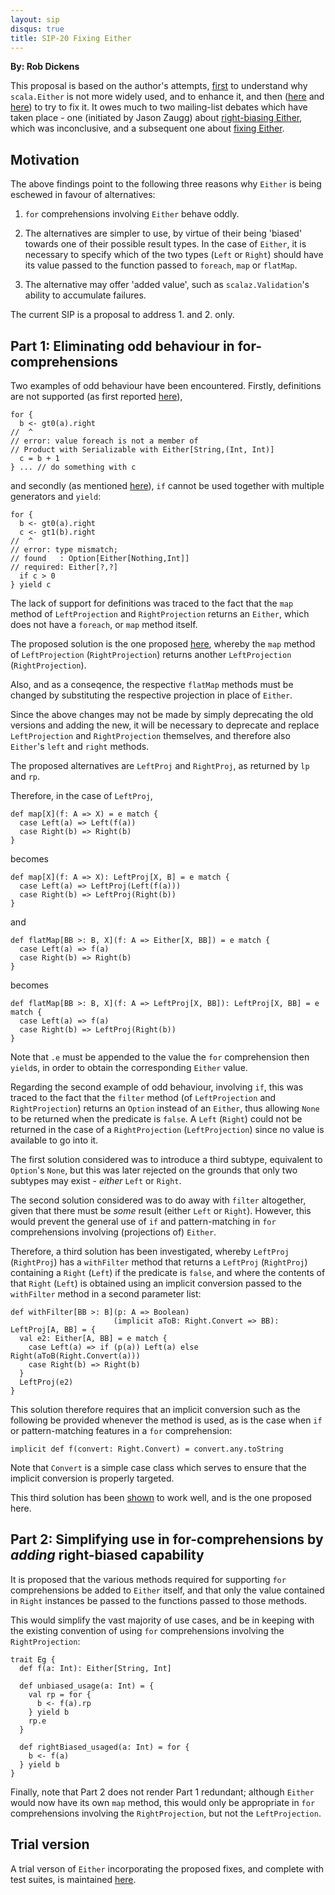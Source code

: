 ```yaml
---
layout: sip
disqus: true
title: SIP-20 Fixing Either
---
```


**By: Rob Dickens**

This proposal is based on the author's attempts, [first][enhance] to
understand why `scala.Either` is not more widely used, and to enhance
it, and then ([here][fix] and [here][vs]) to try to fix it. It owes
much to two mailing-list debates which have taken
place - one (initiated by Jason Zaugg) about [right-biasing
Either][debate1], which was inconclusive, and a subsequent one about
[fixing Either][debate2].

## Motivation ##

The above findings point to the following three reasons why `Either` is being
eschewed in favour of alternatives:

1. `for` comprehensions involving `Either` behave oddly.

2. The alternatives are simpler to use, by virtue of their being
   'biased' towards one of their possible result types. In the case of
   `Either`, it is necessary to specify which of the two types (`Left`
   or `Right`) should have its value passed to the function passed to
   `foreach`, `map` or `flatMap`.

3. The alternative may offer 'added value', such as `scalaz.Validation`'s
   ability to accumulate failures.

The current SIP is a proposal to address 1. and 2. only.

## Part 1: Eliminating odd behaviour in for-comprehensions ##

Two examples of odd behaviour have been encountered. Firstly,
definitions are not supported (as first reported [here][report]),

    for {
      b <- gt0(a).right
    //  ^
    // error: value foreach is not a member of
    // Product with Serializable with Either[String,(Int, Int)]
      c = b + 1
    } ... // do something with c

and secondly (as mentioned [here][fix]), `if` cannot be used together
with multiple generators and `yield`:

    for {
      b <- gt0(a).right
      c <- gt1(b).right
    //  ^
    // error: type mismatch;
    // found   : Option[Either[Nothing,Int]]
    // required: Either[?,?]
      if c > 0
    } yield c

The lack of support for definitions was traced to the fact that the
`map` method of `LeftProjection` and `RightProjection` returns an
`Either`, which does not have a `foreach`, or `map` method itself.

The proposed solution is the one proposed [here][fix], whereby the
`map` method of `LeftProjection` (`RightProjection`) returns another
`LeftProjection` (`RightProjection`).

Also, and as a conseqence, the respective `flatMap` methods must be
changed by substituting the respective projection in place of
`Either`.

Since the above changes may not be made by simply deprecating the old
versions and adding the new, it will be necessary to deprecate and
replace `LeftProjection` and `RightProjection` themselves, and therefore also
`Either`'s `left` and `right` methods.

The proposed alternatives are `LeftProj` and `RightProj`, as returned
by `lp` and `rp`.

Therefore, in the case of `LeftProj`,

    def map[X](f: A => X) = e match {
      case Left(a) => Left(f(a))
      case Right(b) => Right(b)
    }

becomes

    def map[X](f: A => X): LeftProj[X, B] = e match {
      case Left(a) => LeftProj(Left(f(a)))
      case Right(b) => LeftProj(Right(b))
    }

and

    def flatMap[BB >: B, X](f: A => Either[X, BB]) = e match {
      case Left(a) => f(a)
      case Right(b) => Right(b)
    }

becomes

    def flatMap[BB >: B, X](f: A => LeftProj[X, BB]): LeftProj[X, BB] = e match {
      case Left(a) => f(a)
      case Right(b) => LeftProj(Right(b))
    }

Note that `.e` must be appended to the value the `for` comprehension then
`yield`s, in order to obtain the corresponding `Either` value.

Regarding the second example of odd behaviour, involving `if`, this
was traced to the fact that the `filter` method (of `LeftProjection`
and `RightProjection`) returns an `Option` instead of an `Either`,
thus allowing `None` to be returned when the predicate is `false`. A
`Left` (`Right`) could not be returned in the case of a
`RightProjection` (`LeftProjection`) since no value is available to go
into it.

The first solution considered was to introduce a third subtype,
equivalent to `Option`'s `None`, but this was later rejected on the
grounds that only two subtypes may exist - *either* `Left` or `Right`.

The second solution considered was to do away with `filter`
altogether, given that there must be *some* result (either `Left` or
`Right`). However, this would prevent the general use of `if` and
pattern-matching in `for` comprehensions involving (projections of)
`Either`.

Therefore, a third solution has been investigated, whereby `LeftProj`
(`RightProj`) has a `withFilter` method that returns a `LeftProj`
(`RightProj`) containing a `Right` (`Left`) if the predicate is
`false`, and where the contents of that `Right` (`Left`) is obtained
using an implicit conversion passed to the `withFilter` method in a
second parameter list:

    def withFilter[BB >: B](p: A => Boolean)
                           (implicit aToB: Right.Convert => BB): LeftProj[A, BB] = {
      val e2: Either[A, BB] = e match {
        case Left(a) => if (p(a)) Left(a) else Right(aToB(Right.Convert(a)))
        case Right(b) => Right(b)
      }
      LeftProj(e2)
    }

This solution therefore requires that an implicit conversion such as
the following be provided whenever the method is used, as is the case
when `if` or pattern-matching features in a `for` comprehension:

    implicit def f(convert: Right.Convert) = convert.any.toString

Note that `Convert` is a simple case class which serves to ensure that
the implicit conversion is properly targeted.

This third solution has been [shown][project] to work well, and is the one
proposed here.

## Part 2: Simplifying use in for-comprehensions by *adding* right-biased capability ##

It is proposed that the various methods required for supporting `for`
comprehensions be added to `Either` itself, and that only the value
contained in `Right` instances be passed to the functions passed to
those methods.

This would simplify the vast majority of use cases, and be in keeping
with the existing convention of using `for` comprehensions involving
the `RightProjection`:

    trait Eg {
      def f(a: Int): Either[String, Int]
    
      def unbiased_usage(a: Int) = {
        val rp = for {
          b <- f(a).rp
        } yield b
        rp.e
      }
    
      def rightBiased_usaged(a: Int) = for {
        b <- f(a)
      } yield b
    }

Finally, note that Part 2 does not render Part 1 redundant; although
`Either` would now have its own `map` method, this would only be
appropriate in `for` comprehensions involving the `RightProjection`,
but not the `LeftProjection`.

## Trial version ##

A trial verson of `Either` incorporating the proposed fixes,
and complete with test suites, is maintained [here][project].

  [enhance]: http://robsscala.blogspot.co.uk/2012/04/validation-without-scalaz.html
  [fix]:
  http://robsscala.blogspot.co.uk/2012/05/fixing-scalaeither-leftrightmap-returns.html
  [vs]:
  http://robsscala.blogspot.co.uk/2012/06/fixing-scalaeither-unbiased-vs-biased.html
  [debate1]:
  https://groups.google.com/group/scala-debate/browse_thread/thread/2bac2fe8aa6124ad?hl=en
  [debate2]:
  https://groups.google.com/forum/?fromgroups#!topic/scala-debate/XlN-oqbslS0
  [report]: https://issues.scala-lang.org/browse/SI-5793
  [project]: https://github.com/robcd/scala-either-proj-map-returns-proj/tree/add_right-bias_2-10_withFilter

